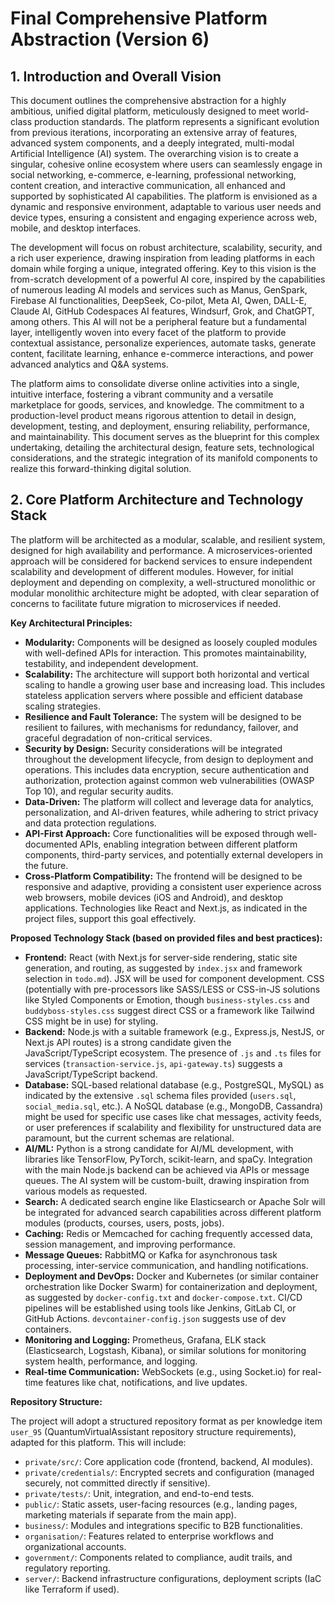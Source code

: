 # Final Comprehensive Platform Abstraction (Version 6)

## 1. Introduction and Overall Vision

This document outlines the comprehensive abstraction for a highly ambitious, unified digital platform, meticulously designed to meet world-class production standards. The platform represents a significant evolution from previous iterations, incorporating an extensive array of features, advanced system components, and a deeply integrated, multi-modal Artificial Intelligence (AI) system. The overarching vision is to create a singular, cohesive online ecosystem where users can seamlessly engage in social networking, e-commerce, e-learning, professional networking, content creation, and interactive communication, all enhanced and supported by sophisticated AI capabilities. The platform is envisioned as a dynamic and responsive environment, adaptable to various user needs and device types, ensuring a consistent and engaging experience across web, mobile, and desktop interfaces. 

The development will focus on robust architecture, scalability, security, and a rich user experience, drawing inspiration from leading platforms in each domain while forging a unique, integrated offering. Key to this vision is the from-scratch development of a powerful AI core, inspired by the capabilities of numerous leading AI models and services such as Manus, GenSpark, Firebase AI functionalities, DeepSeek, Co-pilot, Meta AI, Qwen, DALL-E, Claude AI, GitHub Codespaces AI features, Windsurf, Grok, and ChatGPT, among others. This AI will not be a peripheral feature but a fundamental layer, intelligently woven into every facet of the platform to provide contextual assistance, personalize experiences, automate tasks, generate content, facilitate learning, enhance e-commerce interactions, and power advanced analytics and Q&A systems. 

The platform aims to consolidate diverse online activities into a single, intuitive interface, fostering a vibrant community and a versatile marketplace for goods, services, and knowledge. The commitment to a production-level product means rigorous attention to detail in design, development, testing, and deployment, ensuring reliability, performance, and maintainability. This document serves as the blueprint for this complex undertaking, detailing the architectural design, feature sets, technological considerations, and the strategic integration of its manifold components to realize this forward-thinking digital solution.


## 2. Core Platform Architecture and Technology Stack

The platform will be architected as a modular, scalable, and resilient system, designed for high availability and performance. A microservices-oriented approach will be considered for backend services to ensure independent scalability and development of different modules. However, for initial deployment and depending on complexity, a well-structured monolithic or modular monolithic architecture might be adopted, with clear separation of concerns to facilitate future migration to microservices if needed.

**Key Architectural Principles:**

*   **Modularity:** Components will be designed as loosely coupled modules with well-defined APIs for interaction. This promotes maintainability, testability, and independent development.
*   **Scalability:** The architecture will support both horizontal and vertical scaling to handle a growing user base and increasing load. This includes stateless application servers where possible and efficient database scaling strategies.
*   **Resilience and Fault Tolerance:** The system will be designed to be resilient to failures, with mechanisms for redundancy, failover, and graceful degradation of non-critical services.
*   **Security by Design:** Security considerations will be integrated throughout the development lifecycle, from design to deployment and operations. This includes data encryption, secure authentication and authorization, protection against common web vulnerabilities (OWASP Top 10), and regular security audits.
*   **Data-Driven:** The platform will collect and leverage data for analytics, personalization, and AI-driven features, while adhering to strict privacy and data protection regulations.
*   **API-First Approach:** Core functionalities will be exposed through well-documented APIs, enabling integration between different platform components, third-party services, and potentially external developers in the future.
*   **Cross-Platform Compatibility:** The frontend will be designed to be responsive and adaptive, providing a consistent user experience across web browsers, mobile devices (iOS and Android), and desktop applications. Technologies like React and Next.js, as indicated in the project files, support this goal effectively.

**Proposed Technology Stack (based on provided files and best practices):**

*   **Frontend:** React (with Next.js for server-side rendering, static site generation, and routing, as suggested by `index.jsx` and framework selection in `todo.md`). JSX will be used for component development. CSS (potentially with pre-processors like SASS/LESS or CSS-in-JS solutions like Styled Components or Emotion, though `business-styles.css` and `buddyboss-styles.css` suggest direct CSS or a framework like Tailwind CSS might be in use) for styling.
*   **Backend:** Node.js with a suitable framework (e.g., Express.js, NestJS, or Next.js API routes) is a strong candidate given the JavaScript/TypeScript ecosystem. The presence of `.js` and `.ts` files for services (`transaction-service.js`, `api-gateway.ts`) suggests a JavaScript/TypeScript backend.
*   **Database:** SQL-based relational database (e.g., PostgreSQL, MySQL) as indicated by the extensive `.sql` schema files provided (`users.sql`, `social_media.sql`, etc.). A NoSQL database (e.g., MongoDB, Cassandra) might be used for specific use cases like chat messages, activity feeds, or user preferences if scalability and flexibility for unstructured data are paramount, but the current schemas are relational.
*   **AI/ML:** Python is a strong candidate for AI/ML development, with libraries like TensorFlow, PyTorch, scikit-learn, and spaCy. Integration with the main Node.js backend can be achieved via APIs or message queues. The AI system will be custom-built, drawing inspiration from various models as requested.
*   **Search:** A dedicated search engine like Elasticsearch or Apache Solr will be integrated for advanced search capabilities across different platform modules (products, courses, users, posts, jobs).
*   **Caching:** Redis or Memcached for caching frequently accessed data, session management, and improving performance.
*   **Message Queues:** RabbitMQ or Kafka for asynchronous task processing, inter-service communication, and handling notifications.
*   **Deployment and DevOps:** Docker and Kubernetes (or similar container orchestration like Docker Swarm) for containerization and deployment, as suggested by `docker-config.txt` and `docker-compose.txt`. CI/CD pipelines will be established using tools like Jenkins, GitLab CI, or GitHub Actions. `devcontainer-config.json` suggests use of dev containers.
*   **Monitoring and Logging:** Prometheus, Grafana, ELK stack (Elasticsearch, Logstash, Kibana), or similar solutions for monitoring system health, performance, and logging.
*   **Real-time Communication:** WebSockets (e.g., using Socket.io) for real-time features like chat, notifications, and live updates.

**Repository Structure:**

The project will adopt a structured repository format as per knowledge item `user_95` (QuantumVirtualAssistant repository structure requirements), adapted for this platform. This will include:

*   `private/src/`: Core application code (frontend, backend, AI modules).
*   `private/credentials/`: Encrypted secrets and configuration (managed securely, not committed directly if sensitive).
*   `private/tests/`: Unit, integration, and end-to-end tests.
*   `public/`: Static assets, user-facing resources (e.g., landing pages, marketing materials if separate from the main app).
*   `business/`: Modules and integrations specific to B2B functionalities.
*   `organisation/`: Features related to enterprise workflows and organizational accounts.
*   `government/`: Components related to compliance, audit trails, and regulatory reporting.
*   `server/`: Backend infrastructure configurations, deployment scripts (IaC like Terraform if used).